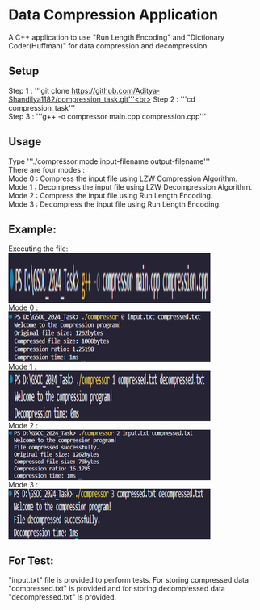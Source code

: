 # Data Compression Application
A C++ application to use "Run Length Encoding" and "Dictionary Coder(Huffman)" for data compression and decompression.<br>
## Setup
Step 1 : '''git clone https://github.com/Aditya-Shandilya1182/compression_task.git'''<br>
Step 2 : '''cd compression_task'''<br>
Step 3 : '''g++ -o compressor main.cpp compression.cpp'''<br>
## Usage
Type '''./compressor mode input-filename output-filename''' <br>
There are four modes : <br>
Mode 0 : Compress the input file using LZW Compression Algorithm.<br>
Mode 1 : Decompress the input file using LZW Decompression Algorithm.<br>
Mode 2 : Compress the input file using Run Length Encoding.<br>
Mode 3 : Decompress the input file using Run Length Encoding.<br>
## Example:
Executing the file:<br>
<a  target="blank"><img align="center" src="\images\firstExecution.png" width="400" height="100" /></a><br>
Mode 0 : <br>
<a  target="blank"><img align="center" src="\images\mode0.png" width="400" height="100" /></a><br>
Mode 1 : <br>
<a  target="blank"><img align="center" src="\images\mode1.png" width="400" height="100" /></a><br>
Mode 2 :<br>
<a  target="blank"><img align="center" src="\images\mode2.png" width="400" height="100" /></a><br>
Mode 3 : <br>
<a  target="blank"><img align="center" src="\images\mode3.png" width="400" height="100" /></a><br>

## For Test:
"input.txt" file is provided to perform tests. For storing compressed data "compressed.txt" is provided and for storing decompressed data "decompressed.txt" is provided.
